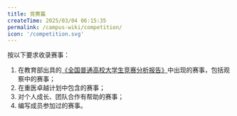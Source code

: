 ```yaml
---
title: 竞赛篇
createTime: 2025/03/04 06:15:35
permalink: /campus-wiki/competition/
icon: '/competition.svg'
---
```


按以下要求收录赛事：
1. 在教育部出具的[《全国普通高校大学生竞赛分析报告》](https://rank.moocollege.com/)中出现的赛事，包括观察中的赛事；
2. 在重医卓越计划中包含的赛事；
3. 对个人成长、团队合作有帮助的赛事；
4. 编写成员参加过的赛事。